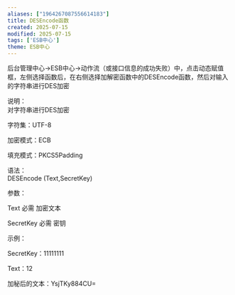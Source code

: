 ```yaml
---
aliases: ["1964267087556614183"]
title: DESEncode函数
created: 2025-07-15
modified: 2025-07-15
tags: ['ESB中心']
theme: ESB中心
---
```


后台管理中心->ESB中心->动作流（或接口信息的成功失败）中，点击动态赋值框，左侧选择函数后，在右侧选择加解密函数中的DESEncode函数，然后对输入的字符串进行DES加密  

说明：  
对字符串进行DES加密

字符集：UTF-8

加密模式：ECB

填充模式：PKCS5Padding

语法：  
DESEncode (Text,SecretKey)  

参数：

Text 必需 加密文本

SecretKey 必需 密钥

示例：

SecretKey：11111111

Text：12

加秘后的文本：YsjTKy884CU=